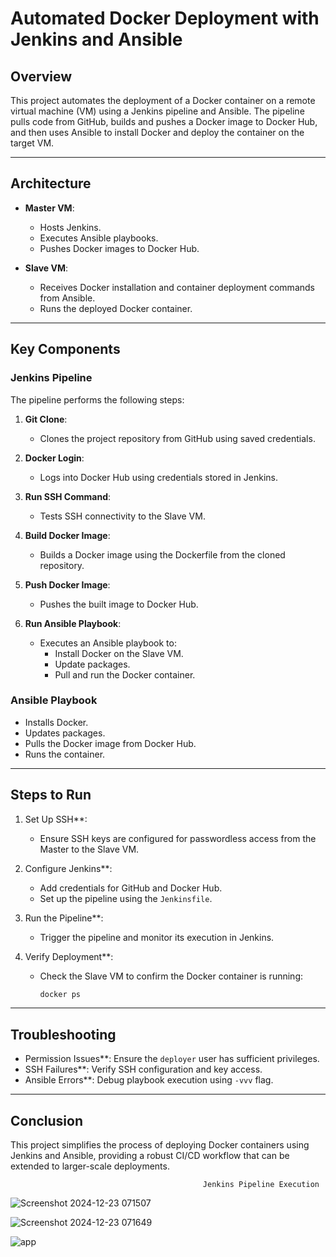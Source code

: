 # Automated Docker Deployment with Jenkins and Ansible

## Overview
This project automates the deployment of a Docker container on a remote virtual machine (VM) using a Jenkins pipeline and Ansible. The pipeline pulls code from GitHub, builds and pushes a Docker image to Docker Hub, and then uses Ansible to install Docker and deploy the container on the target VM.

---

## Architecture

- **Master VM**:
  - Hosts Jenkins.
  - Executes Ansible playbooks.
  - Pushes Docker images to Docker Hub.

- **Slave VM**:
  - Receives Docker installation and container deployment commands from Ansible.
  - Runs the deployed Docker container.

---

## Key Components

### Jenkins Pipeline
The pipeline performs the following steps:

1. **Git Clone**:
   - Clones the project repository from GitHub using saved credentials.

2. **Docker Login**:
   - Logs into Docker Hub using credentials stored in Jenkins.

3. **Run SSH Command**:
   - Tests SSH connectivity to the Slave VM.

4. **Build Docker Image**:
   - Builds a Docker image using the Dockerfile from the cloned repository.

5. **Push Docker Image**:
   - Pushes the built image to Docker Hub.

6. **Run Ansible Playbook**:
   - Executes an Ansible playbook to:
     - Install Docker on the Slave VM.
     - Update packages.
     - Pull and run the Docker container.




### Ansible Playbook
- Installs Docker.
- Updates packages.
- Pulls the Docker image from Docker Hub.
- Runs the container.







---

## Steps to Run

1. Set Up SSH**:
   - Ensure SSH keys are configured for passwordless access from the Master to the Slave VM.

2. Configure Jenkins**:
   - Add credentials for GitHub and Docker Hub.
   - Set up the pipeline using the `Jenkinsfile`.

3. Run the Pipeline**:
   - Trigger the pipeline and monitor its execution in Jenkins.

4. Verify Deployment**:
   - Check the Slave VM to confirm the Docker container is running:
     ```bash
     docker ps
     ```

---

## Troubleshooting

- Permission Issues**: Ensure the `deployer` user has sufficient privileges.
- SSH Failures**: Verify SSH configuration and key access.
- Ansible Errors**: Debug playbook execution using `-vvv` flag.

---

## Conclusion
This project simplifies the process of deploying Docker containers using Jenkins and Ansible, providing a robust CI/CD workflow that can be extended to larger-scale deployments.

                                               Jenkins Pipeline Execution



![Screenshot 2024-12-23 071507](https://github.com/user-attachments/assets/ce3fce65-0868-4401-8418-d64f6e9d9456)





![Screenshot 2024-12-23 071649](https://github.com/user-attachments/assets/01e5a3b0-d58e-4357-8cd7-08625f7f71c2)






![app](https://github.com/user-attachments/assets/4448f0d8-8d61-4486-b8f6-fcb9bb6d7d0c)

